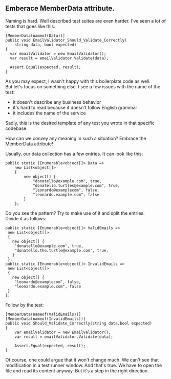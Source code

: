 ## Emberace MemberData attribute.

Naming is hard. Well described test suites are even harder. I've seen a lot of tests that goes like this:
```
[MemberData(nameof(Data))]
public void EmailValidator_Should_Validate_Correctly(
    string data, bool expected)
{
  var emailValidator = new EmailValidator();
  var result = emailValidator.Validate(data);

  Assert.Equal(expected, result);
}
```
As you may expect, I wasn't happy with this boilerplate code as well.  
But let's focus on something else. I see a few issues with the name of the test:
* it doesn't describe any business behavior
* it's hard to read because it doesn't follow English grammar
* it includes the name of the service  

Sadly, this is the desired template of any test you wrote in that specific codebase.

How can we convey any meaning in such a situation?
Embrace the MemberData attribute!

Usually, our data collection has a few entries. It can look like this:
```
public static IEnumerable<object[]> Data =>
    new List<object[]>
    {
        new object[] {
            "donatello@example.com", true,
            "donatello.turtles@example.com", true,
            "leonardo@examplecom", false,
            "leonardo.example.com", false
        }
    };
```
Do you see the pattern? Try to make use of it and split the entries.  
Divide it  as follows:
```
public static IEnumerable<object[]> ValidEmails =>
 new List<object[]>
 {
   new object[] {
    "donatello@example.com", true,
    "donatello.the.turtle@example.com", true,
   }
 };
public static IEnumerable<object[]> InvalidEmails =>
 new List<object[]>
 {
   new object[] {
    "leonardo@examplecom", false,
    "leonardo.example.com", false
 }
};
```
Follow by the test:
```
[MemberData(nameof(ValidEmails))]
[MemberData(nameof(InvalidEmails))]
public void Should_Validate_Correctly(string data,bool expected)
{
    var emailValidator = new EmailValidator();
    var result = emailValidator.Validate(data);

    Assert.Equal(expected, result);
}
```
Of course, one could argue that it won't change much. We can't see that modification in a test runner window. And that's true. We have to open the file and read its content anyway. But it's a step in the right direction.




